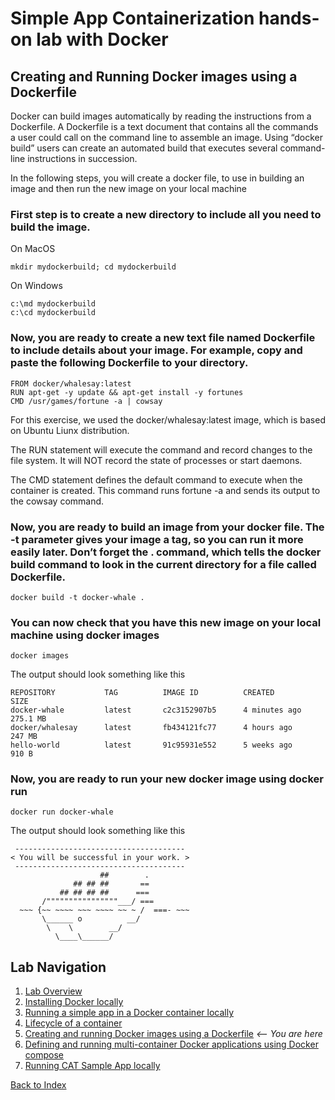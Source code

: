 # Simple App Containerization hands-on lab with Docker 
## Creating and Running Docker images using a Dockerfile 

Docker can build images automatically by reading the instructions from a Dockerfile. A Dockerfile is a text document that contains all the commands a user could call on the command line to assemble an image. Using “docker build” users can create an automated build that executes several command-line instructions in succession.

In the following steps, you will create a docker file, to use in building an image and then run the new image on your local machine

### First step is to create a new directory to include all you need to build the image.
On MacOS
```
mkdir mydockerbuild; cd mydockerbuild
```

On Windows
```
c:\md mydockerbuild
c:\cd mydockerbuild
```

### Now, you are ready to create a new text file named Dockerfile to include details about your image. For example, copy and paste the following Dockerfile to your directory.
```
FROM docker/whalesay:latest
RUN apt-get -y update && apt-get install -y fortunes
CMD /usr/games/fortune -a | cowsay
```

For this exercise, we used the docker/whalesay:latest image, which is based on Ubuntu Liunx distribution. 

The RUN statement will execute the command and record changes to the file system.  It will NOT record the state of processes or start daemons.

The CMD statement defines the default command to execute when the container is created. This command runs fortune -a and sends its output to the cowsay command.

### Now, you are ready to build an image from your docker file. The -t parameter gives your image a tag, so you can run it more easily later. Don’t forget the . command, which tells the docker build command to look in the current directory for a file called Dockerfile.
```
docker build -t docker-whale . 
```
 
### You can now check that you have this new image on your local machine using docker images
```
docker images
```

The output should look something like this
```
REPOSITORY           TAG          IMAGE ID          CREATED             SIZE
docker-whale         latest       c2c3152907b5      4 minutes ago       275.1 MB
docker/whalesay      latest       fb434121fc77      4 hours ago         247 MB
hello-world          latest       91c95931e552      5 weeks ago         910 B
```
 
### Now, you are ready to run your new docker image using docker run
```
docker run docker-whale
```

The output should look something like this
```
 --------------------------------------
< You will be successful in your work. >
 --------------------------------------
                    ##        .
              ## ## ##       ==
           ## ## ## ##      ===
       /""""""""""""""""___/ ===
  ~~~ {~~ ~~~~ ~~~ ~~~~ ~~ ~ /  ===- ~~~
       \______ o          __/
        \    \        __/
          \____\______/

```


## Lab Navigation
1. [Lab Overview](./index.md)
1. [Installing Docker locally](./step01.md)
1. [Running a simple app in a Docker container locally](./step02.md)
1. [Lifecycle of a container](./step03.md)
1. [Creating and running Docker images using a Dockerfile](./step04.md) *<-- You are here*
1. [Defining and running multi-container Docker applications using Docker compose](./step05.md)
1. [Running CAT Sample App locally](./step06.md)

[Back to Index](../../index.md)
